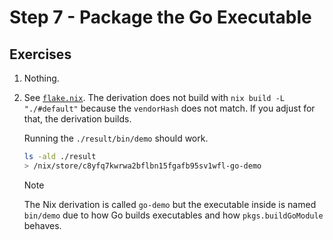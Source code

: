 # Step 7 - Package the Go Executable

## Exercises

1. Nothing.

2. See [`flake.nix`](./flake.nix). The derivation does not build with
   `nix build -L "./#default"` because the `vendorHash` does not match. If you
   adjust for that, the derivation builds.

   Running the `./result/bin/demo` should work.

   ```bash
   ls -ald ./result
   > /nix/store/c8yfq7kwrwa2bflbn15fgafb95sv1wfl-go-demo
   ```

   > [!NOTE]
   >
   > The Nix derivation is called `go-demo` but the executable inside is named
   > `bin/demo` due to how Go builds executables and how `pkgs.buildGoModule`
   > behaves.
